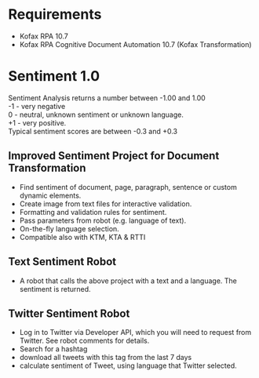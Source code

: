 # Requirements
- Kofax RPA 10.7
- Kofax RPA Cognitive Document Automation 10.7 (Kofax Transformation)
# Sentiment 1.0
Sentiment Analysis returns a number between -1.00 and 1.00  
-1  - very negative  
 0  - neutral, unknown sentiment or unknown language.  
+1  - very positive.  
Typical sentiment scores are between -0.3 and +0.3

## Improved Sentiment Project for Document Transformation
* Find sentiment of document, page, paragraph, sentence or custom dynamic elements.
* Create image from text files for interactive validation.
* Formatting and validation rules for sentiment.
* Pass parameters from robot (e.g. language of text).
* On-the-fly language selection.
* Compatible also with KTM, KTA & RTTI
## Text Sentiment Robot
* A robot that calls the above project with a text and a language. The sentiment is returned.
## Twitter Sentiment Robot
* Log in to Twitter via Developer API, which you will need to request from Twitter. See robot comments for details.
* Search for a hashtag
* download all tweets with this tag from the last 7 days
* calculate sentiment of Tweet, using language that Twitter selected.
